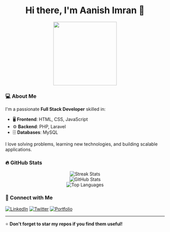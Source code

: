 <h1 align="center">Hi there, I'm Aanish Imran 👋</h1>
<p align="center">
  <img src="https://media.giphy.com/media/QTfX9Ejfra3ZmNxh6B/giphy.gif" width="200">
</p>

### 💻 About Me
I'm a passionate **Full Stack Developer** skilled in:
- 🖥 **Frontend**: HTML, CSS, JavaScript
- ⚙ **Backend**: PHP, Laravel
- 🗄 **Databases**: MySQL

I love solving problems, learning new technologies, and building scalable applications.

### 🔥 GitHub Stats
<p align="center">
  <img src="https://github-readme-streak-stats.herokuapp.com/?user=AanishImaran&theme=tokyonight" alt="Streak Stats">
  <br>
  <img src="https://github-readme-stats.vercel.app/api?username=AanishImaran&show_icons=true&theme=radical" alt="GitHub Stats">
  <br>
  <img src="https://github-readme-stats.vercel.app/api/top-langs/?username=AanishImaran&layout=compact&theme=dracula" alt="Top Languages">
</p>

### 🚀 Connect with Me
[![LinkedIn](https://img.shields.io/badge/LinkedIn-0077B5?style=for-the-badge&logo=linkedin&logoColor=white)](your-linkedin-url)
[![Twitter](https://img.shields.io/badge/Twitter-1DA1F2?style=for-the-badge&logo=twitter&logoColor=white)](your-twitter-url)
[![Portfolio](https://img.shields.io/badge/Portfolio-000?style=for-the-badge&logo=firefox&logoColor=white)](your-portfolio-url)

---
⭐️ **Don't forget to star my repos if you find them useful!**
